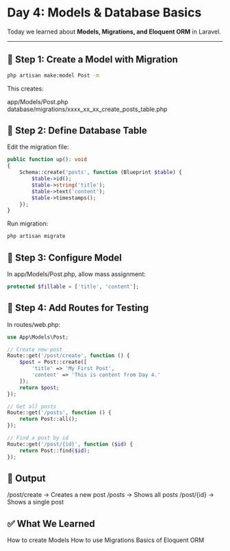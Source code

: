 # Day 4: Models & Database Basics

Today we learned about **Models, Migrations, and Eloquent ORM** in Laravel.

---

## 🔹 Step 1: Create a Model with Migration
```bash
php artisan make:model Post -m
```


This creates:

app/Models/Post.php
database/migrations/xxxx_xx_xx_create_posts_table.php


## 🔹 Step 2: Define Database Table
Edit the migration file:
```php
public function up(): void
{
    Schema::create('posts', function (Blueprint $table) {
        $table->id();
        $table->string('title');
        $table->text('content');
        $table->timestamps();
    });
}
```

Run migration:
```php
php artisan migrate
```

## 🔹 Step 3: Configure Model
In app/Models/Post.php, allow mass assignment:
```php
protected $fillable = ['title', 'content'];
```

## 🔹 Step 4: Add Routes for Testing
In routes/web.php:
```php
use App\Models\Post;

// Create new post
Route::get('/post/create', function () {
    $post = Post::create([
        'title' => 'My First Post',
        'content' => 'This is content from Day 4.'
    ]);
    return $post;
});

// Get all posts
Route::get('/posts', function () {
    return Post::all();
});

// Find a post by id
Route::get('/post/{id}', function ($id) {
    return Post::find($id);
});

```


## 🔹 Output
/post/create → Creates a new post
/posts → Shows all posts
/post/{id} → Shows a single post


## ✅ What We Learned
How to create Models
How to use Migrations
Basics of Eloquent ORM